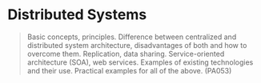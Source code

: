 # Distributed Systems

> Basic concepts, principles. Difference between centralized and distributed system architecture, disadvantages of both and how to overcome them. Replication, data sharing. Service-oriented architecture (SOA), web services. Examples of existing technologies and their use. Practical examples for all of the above. (PA053)

